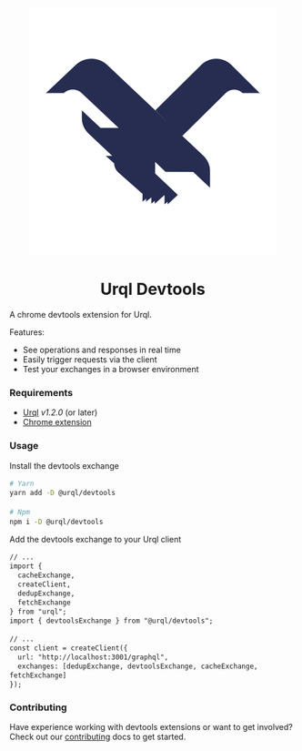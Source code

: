 <div align="center">
  <img alt="logo" src="https://raw.githubusercontent.com/FormidableLabs/urql-devtools/master/src/assets/icon.svg?sanitize=true" />
  <h1>Urql Devtools</h1>
</div>

A chrome devtools extension for Urql.

Features:

- See operations and responses in real time
- Easily trigger requests via the client
- Test your exchanges in a browser environment

### Requirements

- [Urql](https://github.com/FormidableLabs/urql) _v1.2.0_ (or later)
- [Chrome extension](https://chrome.google.com/webstore/detail/urql-devtools/mcfphkbpmkbeofnkjehahlmidmceblmm)

### Usage

Install the devtools exchange

```sh
# Yarn
yarn add -D @urql/devtools

# Npm
npm i -D @urql/devtools
```

Add the devtools exchange to your Urql client

```tsx
// ...
import {
  cacheExchange,
  createClient,
  dedupExchange,
  fetchExchange
} from "urql";
import { devtoolsExchange } from "@urql/devtools";

// ...
const client = createClient({
  url: "http://localhost:3001/graphql",
  exchanges: [dedupExchange, devtoolsExchange, cacheExchange, fetchExchange]
});
```

### Contributing

Have experience working with devtools extensions or want to get involved? Check out our [contributing](./CONTRIBUTING.md) docs to get started.
